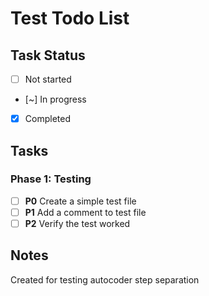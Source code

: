 # Test Todo List

## Task Status
- [ ] Not started
- [~] In progress  
- [x] Completed

## Tasks

### Phase 1: Testing
- [ ] **P0** Create a simple test file
- [ ] **P1** Add a comment to test file
- [ ] **P2** Verify the test worked

## Notes
Created for testing autocoder step separation
